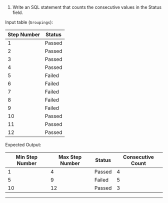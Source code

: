 1. Write an SQL statement that counts the consecutive values in the Status field.

Input table (`Groupings`):

**Step Number** | **Status**
----------------|------------
1               | Passed
2               | Passed
3               | Passed
4               | Passed
5               | Failed
6               | Failed
7               | Failed
8               | Failed
9               | Failed
10              | Passed
11              | Passed
12              | Passed

Expected Output:

**Min Step Number**|**Max Step Number**|**Status**|**Consecutive Count**
-------------------|-------------------|----------|---------------------
1                  | 4                 | Passed   | 4
5                  | 9                 | Failed   | 5
10                 | 12                | Passed   | 3


---

